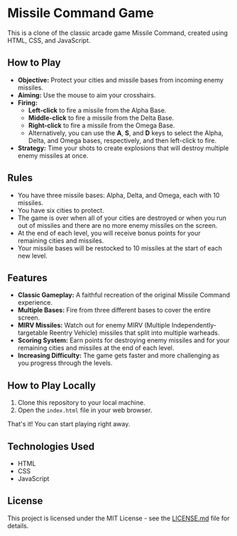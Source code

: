 # Missile Command Game

This is a clone of the classic arcade game Missile Command, created using HTML, CSS, and JavaScript.

## How to Play

-   **Objective:** Protect your cities and missile bases from incoming enemy missiles.
-   **Aiming:** Use the mouse to aim your crosshairs.
-   **Firing:**
    -   **Left-click** to fire a missile from the Alpha Base.
    -   **Middle-click** to fire a missile from the Delta Base.
    -   **Right-click** to fire a missile from the Omega Base.
    -   Alternatively, you can use the **A**, **S**, and **D** keys to select the Alpha, Delta, and Omega bases, respectively, and then left-click to fire.
-   **Strategy:** Time your shots to create explosions that will destroy multiple enemy missiles at once.

## Rules

-   You have three missile bases: Alpha, Delta, and Omega, each with 10 missiles.
-   You have six cities to protect.
-   The game is over when all of your cities are destroyed or when you run out of missiles and there are no more enemy missiles on the screen.
-   At the end of each level, you will receive bonus points for your remaining cities and missiles.
-   Your missile bases will be restocked to 10 missiles at the start of each new level.

## Features

-   **Classic Gameplay:** A faithful recreation of the original Missile Command experience.
-   **Multiple Bases:** Fire from three different bases to cover the entire screen.
-   **MIRV Missiles:** Watch out for enemy MIRV (Multiple Independently-targetable Reentry Vehicle) missiles that split into multiple warheads.
-   **Scoring System:** Earn points for destroying enemy missiles and for your remaining cities and missiles at the end of each level.
-   **Increasing Difficulty:** The game gets faster and more challenging as you progress through the levels.

## How to Play Locally

1.  Clone this repository to your local machine.
2.  Open the `index.html` file in your web browser.

That's it! You can start playing right away.

## Technologies Used

-   HTML
-   CSS
-   JavaScript

## License

This project is licensed under the MIT License - see the [LICENSE.md](LICENSE.md) file for details.

